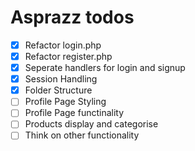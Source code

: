 # Asprazz todos
- [x] Refactor login.php
- [x] Refactor register.php
- [x] Seperate handlers for login and signup
- [x] Session Handling
- [x] Folder Structure
- [ ] Profile Page Styling
- [ ] Profile Page functinality
- [ ] Products display and categorise
- [ ] Think on other functionality